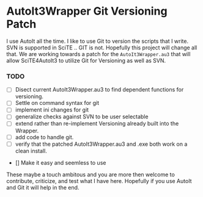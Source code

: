AutoIt3Wrapper Git Versioning Patch
===================================

I use AutoIt all the time. I like to use Git to version the scripts that I write. SVN is supported in SciTE .. GIT is not. Hopefully this project will change all that. We are working towards a patch for the `AutoIt3Wrapper.au3` that will allow SciTE4AutoIt3 to utilize Git for Versioning as well as SVN.


### TODO

- [ ] Disect current AutoIt3Wrapper.au3 to find dependent functions for versioning.
- [ ] Settle on command syntax for git
- [ ] implement ini changes for git
- [ ] generalize checks against SVN to be user selectable
- [ ] extend rather than re-implement Versioning already built into the Wrapper.
- [ ] add code to handle git.
- [ ] verify that the patched AutoIt3Wrapper.au3 and .exe both work on a clean install.
- [] Make it easy and seemless to use

These maybe a touch ambitous and you are more then welcome to contribute, criticize, and test what I have here. Hopefully if you use AutoIt and Git it will help in the end.
